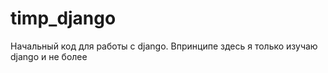 # timp_django

Начальный код для работы с django. Впринципе здесь я только изучаю django и не более
